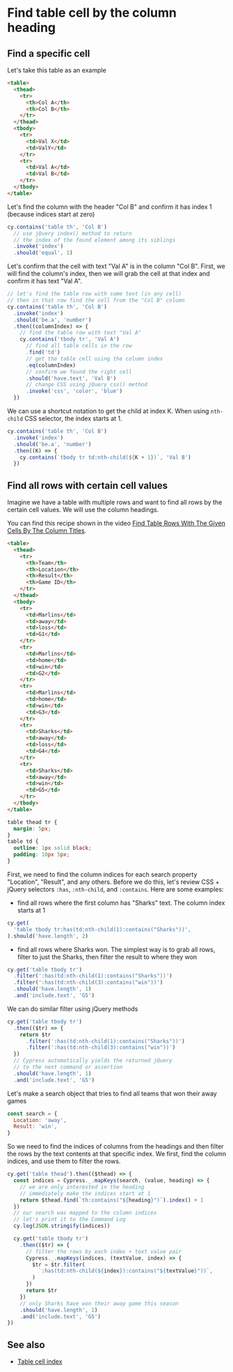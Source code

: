 # Find table cell by the column heading

## Find a specific cell

<!-- fiddle Find the cell by the column heading and row text -->

Let's take this table as an example

```html hide
<table>
  <thead>
    <tr>
      <th>Col A</th>
      <th>Col B</th>
    </tr>
  </thead>
  <tbody>
    <tr>
      <td>Val X</td>
      <td>ValY</td>
    </tr>
    <tr>
      <td>Val A</td>
      <td>Val B</td>
    </tr>
  </tbody>
</table>
```

Let's find the column with the header "Col B" and confirm it has index 1 (because indices start at zero)

```js
cy.contains('table th', 'Col B')
  // use jQuery index() method to return
  // the index of the found element among its siblings
  .invoke('index')
  .should('equal', 1)
```

Let's confirm that the cell with text "Val A" is in the column "Col B". First, we will find the column's index, then we will grab the cell at that index and confirm it has text "Val A".

```js
// let's find the table row with some text (in any cell)
// then in that row find the cell from the "Col B" column
cy.contains('table th', 'Col B')
  .invoke('index')
  .should('be.a', 'number')
  .then((columnIndex) => {
    // find the table row with text "Val A"
    cy.contains('tbody tr', 'Val A')
      // find all table cells in the row
      .find('td')
      // get the table cell using the column index
      .eq(columnIndex)
      // confirm we found the right cell
      .should('have.text', 'Val B')
      // change CSS using jQuery css() method
      .invoke('css', 'color', 'blue')
  })
```

We can use a shortcut notation to get the child at index K. When using `nth-child` CSS selector, the index starts at 1.

```js
cy.contains('table th', 'Col B')
  .invoke('index')
  .should('be.a', 'number')
  .then((K) => {
    cy.contains(`tbody tr td:nth-child(${K + 1})`, 'Val B')
  })
```

<!-- fiddle-end -->

## Find all rows with certain cell values

Imagine we have a table with multiple rows and want to find all rows by the certain cell values. We will use the column headings.

You can find this recipe shown in the video [Find Table Rows With The Given Cells By The Column Titles](https://youtu.be/PI5EOTNwKuQ).

<!-- fiddle Find all rows with certain cell values -->

```html hide
<table>
  <thead>
    <tr>
      <th>Team</th>
      <th>Location</th>
      <th>Result</th>
      <th>Game ID</th>
    </tr>
  </thead>
  <tbody>
    <tr>
      <td>Marlins</td>
      <td>away</td>
      <td>loss</td>
      <td>G1</td>
    </tr>
    <tr>
      <td>Marlins</td>
      <td>home</td>
      <td>win</td>
      <td>G2</td>
    </tr>
    <tr>
      <td>Marlins</td>
      <td>home</td>
      <td>win</td>
      <td>G3</td>
    </tr>
    <tr>
      <td>Sharks</td>
      <td>away</td>
      <td>loss</td>
      <td>G4</td>
    </tr>
    <tr>
      <td>Sharks</td>
      <td>away</td>
      <td>win</td>
      <td>G5</td>
    </tr>
  </tbody>
</table>
```

```css hide
table thead tr {
  margin: 5px;
}
table td {
  outline: 1px solid black;
  padding: 10px 5px;
}
```

First, we need to find the column indices for each search property "Location", "Result", and any others. Before we do this, let's review CSS + jQuery selectors `:has`, `:nth-child`, and `:contains`. Here are some examples:

- find all rows where the first column has "Sharks" text. The column index starts at 1

```js skip
cy.get(
  'table tbody tr:has(td:nth-child(1):contains("Sharks"))',
).should('have.length', 2)
```

- find all rows where Sharks won. The simplest way is to grab all rows, filter to just the Sharks, then filter the result to where they won

```js skip
cy.get('table tbody tr')
  .filter(':has(td:nth-child(1):contains("Sharks"))')
  .filter(':has(td:nth-child(3):contains("win"))')
  .should('have.length', 1)
  .and('include.text', 'G5')
```

We can do similar filter using jQuery methods

```js skip
cy.get('table tbody tr')
  .then(($tr) => {
    return $tr
      .filter(':has(td:nth-child(1):contains("Sharks"))')
      .filter(':has(td:nth-child(3):contains("win"))')
  })
  // Cypress automatically yields the returned jQuery
  // to the next command or assertion
  .should('have.length', 1)
  .and('include.text', 'G5')
```

Let's make a search object that tries to find all teams that won their away games

```js
const search = {
  Location: 'away',
  Result: 'win',
}
```

So we need to find the indices of columns from the headings and then filter the rows by the text contents at that specific index. We first, find the column indices, and use them to filter the rows.

```js
cy.get('table thead').then(($thead) => {
  const indices = Cypress._.mapKeys(search, (value, heading) => {
    // we are only interested in the heading
    // immediately make the indices start at 1
    return $thead.find(`th:contains("${heading}")`).index() + 1
  })
  // our search was mapped to the column indices
  // let's print it to the Command Log
  cy.log(JSON.stringify(indices))

  cy.get('table tbody tr')
    .then(($tr) => {
      // filter the rows by each index + text value pair
      Cypress._.mapKeys(indices, (textValue, index) => {
        $tr = $tr.filter(
          `:has(td:nth-child(${index}):contains("${textValue}"))`,
        )
      })
      return $tr
    })
    // only Sharks have won their away game this season
    .should('have.length', 1)
    .and('include.text', 'G5')
})
```

<!-- fiddle-end -->

## See also

- [Table cell index](./table-cell-index.md)
